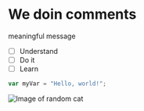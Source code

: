 # We doin comments

meaningful message

- [ ] Understand
- [ ] Do it
- [ ] Learn

``` javascript
var myVar = "Hello, world!";
```

![Image of random cat](https://cdn.britannica.com/70/234870-050-D4D024BB/Orange-colored-cat-yawns-displaying-teeth.jpg)
